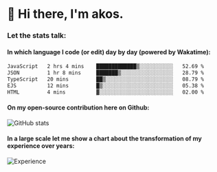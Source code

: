 # 👋 Hi there, I'm akos. 


### Let the stats talk:


#### In which language I code (or edit) day by day (powered by Wakatime): 

<!--START_SECTION:waka-->

```txt
JavaScript   2 hrs 4 mins    █████████████▒░░░░░░░░░░░   52.69 %
JSON         1 hr 8 mins     ███████▒░░░░░░░░░░░░░░░░░   28.79 %
TypeScript   20 mins         ██▒░░░░░░░░░░░░░░░░░░░░░░   08.79 %
EJS          12 mins         █▒░░░░░░░░░░░░░░░░░░░░░░░   05.38 %
HTML         4 mins          ▓░░░░░░░░░░░░░░░░░░░░░░░░   02.00 %
```

<!--END_SECTION:waka-->

#### On my open-source contribution here on Github:
 
![GitHub stats](https://github-readme-stats.vercel.app/api?username=akosbalasko)

#### In a large scale let me show a chart about the transformation of my experience over years:   

![Experience](https://cr-skills-chart-widget.azurewebsites.net/api/api?username=akosbalasko)
